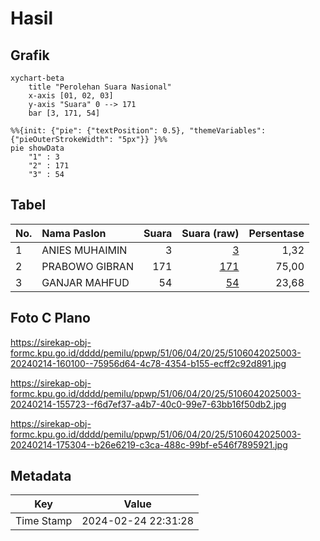 # Hasil

## Grafik

```mermaid
xychart-beta
    title "Perolehan Suara Nasional"
    x-axis [01, 02, 03]
    y-axis "Suara" 0 --> 171
    bar [3, 171, 54]
```

```mermaid
%%{init: {"pie": {"textPosition": 0.5}, "themeVariables": {"pieOuterStrokeWidth": "5px"}} }%%
pie showData
    "1" : 3
    "2" : 171
    "3" : 54
```

## Tabel

| No. | Nama Paslon    | Suara | Suara (raw) | Persentase |
|:--- |:-------------- | -----:| -----------:| ----------:|
| 1   | ANIES MUHAIMIN | 3     | [3][p-1]    | 1,32       |
| 2   | PRABOWO GIBRAN | 171   | [171][p-2]  | 75,00      |
| 3   | GANJAR MAHFUD  | 54    | [54][p-3]   | 23,68      |


[p-1]: https://github.com/gigit-pemilu/pemilu-2024/blob/main/pilpres/hitung-suara/sub/51-bali/sub/06-bangli/sub/04-kintamani/sub/2025-songan-b/sub/003-tps/sub/paslon-1.txt
[p-2]: https://github.com/gigit-pemilu/pemilu-2024/blob/main/pilpres/hitung-suara/sub/51-bali/sub/06-bangli/sub/04-kintamani/sub/2025-songan-b/sub/003-tps/sub/paslon-2.txt
[p-3]: https://github.com/gigit-pemilu/pemilu-2024/blob/main/pilpres/hitung-suara/sub/51-bali/sub/06-bangli/sub/04-kintamani/sub/2025-songan-b/sub/003-tps/sub/paslon-3.txt

## Foto C Plano

https://sirekap-obj-formc.kpu.go.id/dddd/pemilu/ppwp/51/06/04/20/25/5106042025003-20240214-160100--75956d64-4c78-4354-b155-ecff2c92d891.jpg

https://sirekap-obj-formc.kpu.go.id/dddd/pemilu/ppwp/51/06/04/20/25/5106042025003-20240214-155723--f6d7ef37-a4b7-40c0-99e7-63bb16f50db2.jpg

https://sirekap-obj-formc.kpu.go.id/dddd/pemilu/ppwp/51/06/04/20/25/5106042025003-20240214-175304--b26e6219-c3ca-488c-99bf-e546f7895921.jpg


## Metadata

| Key        | Value               |
| ---------- | ------------------- |
| Time Stamp | 2024-02-24 22:31:28 |



